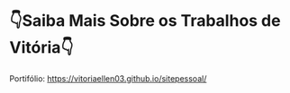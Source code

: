 # :point_down:Saiba Mais Sobre os Trabalhos de Vitória:point_down:
<div class="fundo" style="center">
  Portifólio:
  <a href="https://vitoriaellen03.github.io/sitepessoal/">https://vitoriaellen03.github.io/sitepessoal/</a>
</div>
